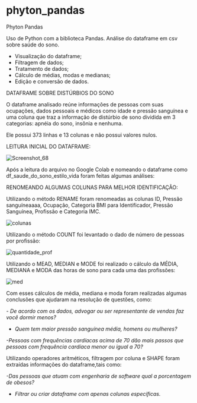 # phyton_pandas
Phyton Pandas

Uso de Python com a biblioteca Pandas. Análise do dataframe em csv sobre saúde do sono.

- Visualização do dataframe;
- Filtragem de dados;
- Tratamento de dados;
- Cálculo de médias, modas e medianas;
- Edição e conversão de dados.

DATAFRAME SOBRE DISTÚRBIOS DO SONO

O dataframe analisado reúne informações de pessoas com suas ocupações, dados pessoais e médicos como idade e pressão sanguínea e uma coluna que traz a informação de distúrbio de sono dividida em 3 categorias: apnéia do sono, insônia e nenhuma. 

Ele possui 373 linhas e 13 colunas e não possui valores nulos.

LEITURA INICIAL DO DATAFRAME:

![Screenshot_68](https://github.com/user-attachments/assets/f67c2ac6-5d65-4579-9601-fdc87df7e878)


Após a leitura do arquivo no Google Colab e nomeando o dataframe como df_saude_do_sono_estilo_vida foram feitas algumas análises:

RENOMEANDO ALGUMAS COLUNAS PARA MELHOR IDENTIFICAÇÃO:

Utilizando o método RENAME foram renomeadas as colunas ID, Pressão sanguíneaaaa, Ocupação, Categoria BMI para Identificador, Pressão Sanguínea, Profissão e Categoria IMC.

![colunas](https://github.com/user-attachments/assets/d59ad02d-934d-40d2-9847-bfd61ff7d1cd)


Utilizando o método COUNT foi levantado o dado de número de pessoas por profissão:

![quantidade_prof](https://github.com/user-attachments/assets/61770d94-b9ce-4111-9e34-04352152500a)



Utilizando o MEAD, MEDIAN e MODE foi realizado o cálculo da MÉDIA, MEDIANA e MODA das horas de sono para cada uma das profissões:

![med](https://github.com/user-attachments/assets/b2aa24c6-3f81-4221-a1da-b088b029e930)

Com esses cálculos de média, mediana e moda foram realizadas algumas conclusões que ajudaram na resolução de questões, como:

<em>
- De acordo com os dados, advogar ou ser representante de vendas faz você dormir menos?
  
- Quem tem maior pressão sanguínea média, homens ou mulheres?
  
-Pessoas com frequências cardíacas acima de 70 dão mais passos que pessoas com frequência cardíaca menor ou igual a 70?



</em>

Utilizando operadores aritméticos, filtragem por coluna e SHAPE foram extraídas informações do dataframe,tais como:

<em>

-Das pessoas que atuam com engenharia de software qual a porcentagem de obesos?

- Filtrar ou criar dataframe com apenas colunas específicas.


</em>
